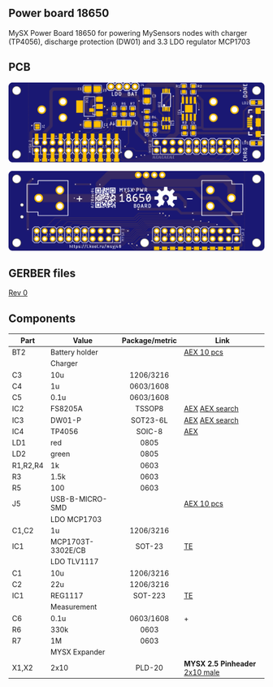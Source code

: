 ## Power board 18650

MySX Power Board 18650 for powering MySensors nodes with charger (TP4056), discharge protection (DW01) and 3.3 LDO regulator MCP1703

## PCB
![TOP](images/pcb_rev0_top.png)

![Bottom](images/pcb_rev0_bottom.png)

## GERBER files 
[Rev 0](https://raw.githubusercontent.com/KooLru/MySX-boards/master/boards/PWR-18650/release/18650_r1_2021-01-08.zip)

## Components

|Part|Value|Package/metric|Link|
|----|----|:----:|----|
BT2  |Battery holder||[AEX 10 pcs](https://l.kool.ru/0i33r) 
||Charger|
C3   |10u                 |1206/3216||
C4   |1u                  |0603/1608||
C5   |0.1u                |0603/1608||
IC2  |FS8205A             |TSSOP8|[AEX](https://l.kool.ru/r8zi0) [AEX search](https://aliexpress.ru/store/1089340/search?origin=y&SearchText=FS8205A+)
IC3  |DW01-P              |SOT23-6L|[AEX](https://l.kool.ru/r8zi0) [AEX search](https://aliexpress.ru/store/1089340/search?origin=y&SearchText=FS8205A+)
IC4  |TP4056              |SOIC-8|[AEX](https://l.kool.ru/irm78) 
LD1  |red                 |0805|              
LD2  |green               |0805|              
R1,R2,R4|1k               |0603||
R3   |1.5k                |0603||
R5   |100                 |0603||
J5   |USB-B-MICRO-SMD     ||[AEX 10 pcs](https://l.kool.ru/rl9vq) 
||LDO MCP1703||
C1,C2|1u                  |1206/3216|
IC1  |MCP1703T-3302E/CB   |SOT-23|[TE](https://www.terraelectronica.ru/product/358293) 
||LDO TLV1117||
C1   |10u                 |1206/3216|
C2   |22u                 |1206/3216|
IC1  |REG1117             |SOT-223|[TE](https://www.terraelectronica.ru/product/268036) 
||Measurement|
C6   |0.1u                |0603/1608|+
R6   |330k                |0603||
R7   |1M                  |0603||
||MYSX Expander
X1,X2   |2x10                |PLD-20|**MYSX 2.5 Pinheader** [2x10 male](http://ali.pub/3063a0 ) 
